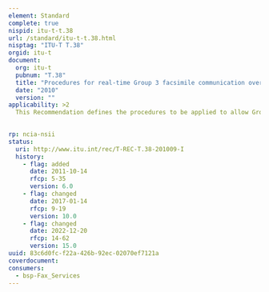 ```yaml
---
element: Standard
complete: true
nispid: itu-t-t.38
url: /standard/itu-t-t.38.html
nisptag: "ITU-T T.38"
orgid: itu-t
document:
  org: itu-t
  pubnum: "T.38"
  title: "Procedures for real-time Group 3 facsimile communication over IP networks"
  date: "2010"
  version: ""
applicability: >2
  This Recommendation defines the procedures to be applied to allow Group 3 facsimile transmission between terminals where in addition to the PSTN or ISDN a portion of the transmission path used between terminals includes an IP network, e.g., the Internet.  This revision of ITU-T Recommendation T.38 clarifies H.323, H.248.1, SIP and SDP call establishment and improves the compatibility between T.38 gateways and Group 3 facsimile.

  
rp: ncia-nsii
status:
  uri: http://www.itu.int/rec/T-REC-T.38-201009-I
  history: 
    - flag: added
      date: 2011-10-14
      rfcp: 5-35
      version: 6.0
    - flag: changed
      date: 2017-01-14
      rfcp: 9-19
      version: 10.0
    - flag: changed
      date: 2022-12-20
      rfcp: 14-62
      version: 15.0
uuid: 83c6d0fc-f22a-426b-92ec-02070ef7121a
coverdocument:
consumers:
  - bsp-Fax_Services
---
```

